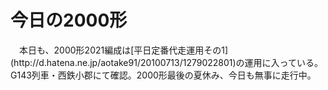 # 今日の2000形

<div class="section">　本日も、2000形2021編成は[平日定番代走運用その1](http://d.hatena.ne.jp/aotake91/20100713/1279022801)の運用に入っている。G143列車・西鉄小郡にて確認。2000形最後の夏休み、今日も無事に走行中。</div>